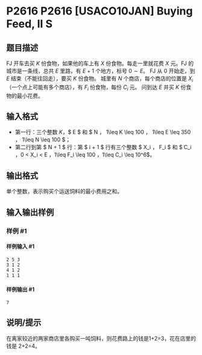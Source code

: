 # P2616 P2616 [USACO10JAN] Buying Feed, II S

## 题目描述

FJ 开车去买 $K$ 份食物，如果他的车上有 $X$ 份食物。每走一里就花费 $X$ 元。FJ 的城市是一条线，总共 $E$ 里路，有 $E+1$ 个地方，标号 $0\sim E$。 FJ 从 $0$ 开始走，到 $E$ 结束（不能往回走），要买 $K$ 份食物。 城里有 $N$ 个商店，每个商店的位置是 $X_i$（一个点上可能有多个商店），有 $F_i$ 份食物，每份 $C_i$ 元。 问到达 $E$ 并买 $K$ 份食物的最小花费。

## 输入格式


- 第一行：三个整数 $K$，$ E $ 和 $ N $，$ 1\leq K \leq 100 $，$ 1\leq E \leq 350 $，$ 1\leq N \leq 100 $；
- 第二行到第 $ N + 1 $ 行：第 $ i + 1 $ 行有三个整数 $ X_i $，$ F_i $ 和 $ C_i $，$0 < X_i < E $，$1\leq F_i \leq 100 $，$1\leq C_i \leq 10^6$。


## 输出格式


单个整数，表示购买个运送饲料的最小费用之和。

## 输入输出样例

### 样例 #1

#### 样例输入 #1

```
2 5 3
3 1 2
4 1 2
1 1 1
```

#### 样例输出 #1

```
7
```

## 说明/提示

在离家较近的两家商店里各购买一吨饲料，则花费路上的钱是1+2=3，花在店里的钱是 2+2=4。
